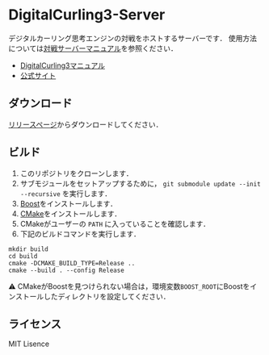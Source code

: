 # DigitalCurling3-Server

デジタルカーリング思考エンジンの対戦をホストするサーバーです．
使用方法については[対戦サーバーマニュアル](https://github.com/digitalcurling/DigitalCurling3/wiki/%E5%AF%BE%E6%88%A6%E3%82%B5%E3%83%BC%E3%83%90%E3%83%BC%E3%83%9E%E3%83%8B%E3%83%A5%E3%82%A2%E3%83%AB)を参照ください．

- [DigitalCurling3マニュアル](https://github.com/digitalcurling/DigitalCurling3/wiki)
- [公式サイト](http://minerva.cs.uec.ac.jp/cgi-bin/curling/wiki.cgi)

## ダウンロード

[リリースページ](https://github.com/digitalcurling/DigitalCurling3-Server/releases)からダウンロードしてください．

## ビルド

1. このリポジトリをクローンします．
1. サブモジュールをセットアップするために， `git submodule update --init --recursive` を実行します．
1. [Boost](https://www.boost.org/)をインストールします．
1. [CMake](https://cmake.org/)をインストールします．
1. CMakeがユーザーの `PATH` に入っていることを確認します．
1. 下記のビルドコマンドを実行します．

```
mkdir build
cd build
cmake -DCMAKE_BUILD_TYPE=Release ..
cmake --build . --config Release
```

:warning: CMakeがBoostを見つけられない場合は，環境変数`BOOST_ROOT`にBoostをインストールしたディレクトリを設定してください．

## ライセンス

MIT Lisence
